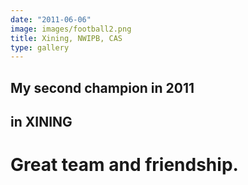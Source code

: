 ```yaml
---
date: "2011-06-06"
image: images/football2.png
title: Xining, NWIPB, CAS
type: gallery
---
```


## My second champion in 2011

## in XINING

# Great team and friendship.

